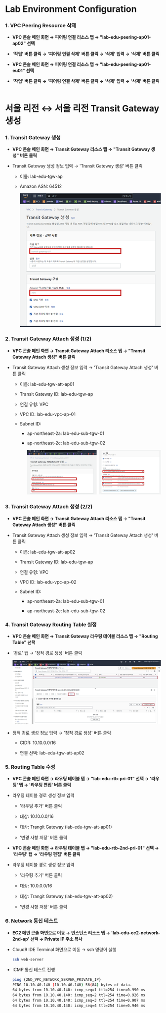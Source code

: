 # Lab Environment Configuration

### 1. VPC Peering Resource 삭제

- **VPC 콘솔 메인 화면 → 피어링 연결 리소스 탭 → "lab-edu-peering-ap01-ap02" 선택**

- **'작업' 버튼 클릭 → '피어링 연결 삭제' 버튼 클릭 → '삭제' 입력 → '삭제' 버튼 클릭**

- **VPC 콘솔 메인 화면 → 피어링 연결 리소스 탭 → "lab-edu-peering-ap01-eu01" 선택**

- **'작업' 버튼 클릭 → '피어링 연결 삭제' 버튼 클릭 → '삭제' 입력 → '삭제' 버튼 클릭**
<br><br>



# 서울 리전 ↔ 서울 리전 Transit Gateway 생성

### 1. Transit Gateway 생성

- **VPC 콘솔 메인 화면 → Transit Gateway 리소스 탭 → "Transit Gateway 생성" 버튼 클릭**

- Transit Gateway 생성 정보 입력 → 'Transit Gateway 생성' 버튼 클릭

    - 이름: lab-edu-tgw-ap

    - Amazon ASN: 64512

        ![alt text](./img/transit_gateway_ap_ap_01.png)

### 2. Transit Gateway Attach 생성 (1/2)

- **VPC 콘솔 메인 화면 → Transit Gateway Attach 리소스 탭 → "Transit Gateway Attach 생성" 버튼 클릭**

- Transit Gateway Attach 생성 정보 입력 → 'Transit Gateway Attach 생성' 버튼 클릭

    - 이름: lab-edu-tgw-att-ap01

    - Transit Gateway ID: lab-edu-tgw-ap

    - 연결 유형: VPC

    - VPC ID: lab-edu-vpc-ap-01

    - Subnet ID: 

        - ap-northeast-2a: lab-edu-sub-tgw-01

        - ap-northeast-2c: lab-edu-sub-tgw-02

            ![alt text](./img/transit_gateway_ap_ap_02.png)
            
### 3. Transit Gateway Attach 생성 (2/2)

- **VPC 콘솔 메인 화면 → Transit Gateway Attach 리소스 탭 → "Transit Gateway Attach 생성" 버튼 클릭**

- Transit Gateway Attach 생성 정보 입력 → 'Transit Gateway Attach 생성' 버튼 클릭

    - 이름: lab-edu-tgw-att-ap02

    - Transit Gateway ID: lab-edu-tgw-ap

    - 연결 유형: VPC

    - VPC ID: lab-edu-vpc-ap-02

    - Subnet ID: 

        - ap-northeast-2a: lab-edu-sub-tgw-01

        - ap-northeast-2c: lab-edu-sub-tgw-02

### 4. Transit Gateway Routing Table 설정

- **VPC 콘솔 메인 화면 → Transit Gateway 라우팅 테이블 리소스 탭 → "Routing Table" 선택**

- '경로' 탭 → '정적 경로 생성' 버튼 클릭

    ![alt text](./img/transit_gateway_ap_ap_03.png)

- 정적 경로 생성 정보 입력 → '정적 경로 생성' 버튼 클릭

    - CIDR: 10.10.0.0/16

    - 연결 선택: lab-edu-tgw-att-ap02

### 5. Routing Table 수정

- **VPC 콘솔 메인 화면 → 라우팅 테이블 탭 → "lab-edu-rtb-pri-01" 선택 → '라우팅' 탭 → '라우팅 편집' 버튼 클릭**

- 라우팅 테이블 경로 생성 정보 입력

    - '라우팅 추가' 버튼 클릭

    - 대상: 10.10.0.0/16

    - 대상: Trangit Gateway (lab-edu-tgw-att-ap01)

    - '변경 사항 저장' 버튼 클릭

- **VPC 콘솔 메인 화면 → 라우팅 테이블 탭 → "lab-edu-rtb-2nd-pri-01" 선택 → '라우팅' 탭 → '라우팅 편집' 버튼 클릭**

- 라우팅 테이블 경로 생성 정보 입력

    - '라우팅 추가' 버튼 클릭

    - 대상: 10.0.0.0/16

    - 대상: Trangit Gateway (lab-edu-tgw-att-ap02)

    - '변경 사항 저장' 버튼 클릭

### 6. Network 통신 테스트

- **EC2 메인 콘솔 화면으로 이동 → 인스턴스 리소스 탭 → 'lab-edu-ec2-network-2nd-ap' 선택 → Private IP 주소 복사**

- Cloud9 IDE Terminal 화면으로 이동 → ssh 명령어 실행

    ```bash
    ssh web-server
    ```

- ICMP 통신 테스트 진행

    ```bash
    ping {2ND_VPC_NETWORK_SERVER_PRIVATE_IP}
    PING 10.10.40.140 (10.10.40.140) 56(84) bytes of data.
    64 bytes from 10.10.40.140: icmp_seq=1 ttl=254 time=0.990 ms
    64 bytes from 10.10.40.140: icmp_seq=2 ttl=254 time=0.926 ms
    64 bytes from 10.10.40.140: icmp_seq=3 ttl=254 time=0.907 ms
    64 bytes from 10.10.40.140: icmp_seq=4 ttl=254 time=0.946 ms
    ```




